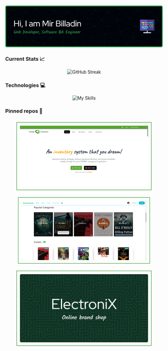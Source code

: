 



<p align="center">
  <a>
    <img src="./github-header.png">
  </a>
</p>


### Current Stats 📈
<p align="center">
  <a>
    <img src="https://github-readme-streak-stats.herokuapp.com?user=billadin&theme=github-dark" alt="GitHub Streak">
  </a>
</p>

<!-- markdownlint-enable -->
 
### Technologies 💻
<p align="center">
  <a>
    <img src="https://skillicons.dev/icons?i=react,js,java,selenium,nodejs,express,mongodb,firebase,tailwind,html,css&theme=dark" alt="My Skills">
  </a>
</p>

### Pinned repos 📌
<p align="center">
    <a href="https://github.com/billadin/inventory-management"
    >
      <img width="410" src="./inventory.png"/ style="border: 1px solid green; padding: 10px; margin: 10px;">
    </a>
    <a href="https://github.com/billadin/book-comrade">
      <img width="400" src="./book-comrade.png"/ style="border: 1px solid green; padding: 10px; margin: 10px;">
    </a>
    <a href="https://github.com/billadin/electronix">
      <img width="410" src="./electronix.png"/ style="border: 1px solid green; padding: 10px; margin: 10px;">
    </a>
</p>



